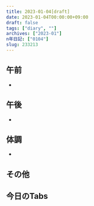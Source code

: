```yaml
---
title: 2023-01-04[draft]
date: 2023-01-04T00:00:00+09:00
draft: false
tags: ["diary", ""]
archives: ["2023-01"]
n年日記: ["0104"]
slug: 233213
---
```

## 午前
- 
## 午後
- 
## 体調
- 
## その他
## 今日のTabs